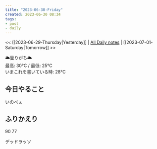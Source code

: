 ```yaml
---
title: "2023-06-30-Friday"
created: 2023-06-30 08:34
tags:
- post
- daily
---
```


<< [[2023-06-29-Thursday|Yesterday]] | [All Daily notes](/tags/daily) | [[2023-07-01-Saturday|Tomorrow]] >>

🌥️曇りがち🌥️  
最高: 30℃ / 最低: 25℃  
いまこれを書いている時: 28℃

## 今日やること

いのべぇ

## ふりかえり

90
77

デッドラッソ